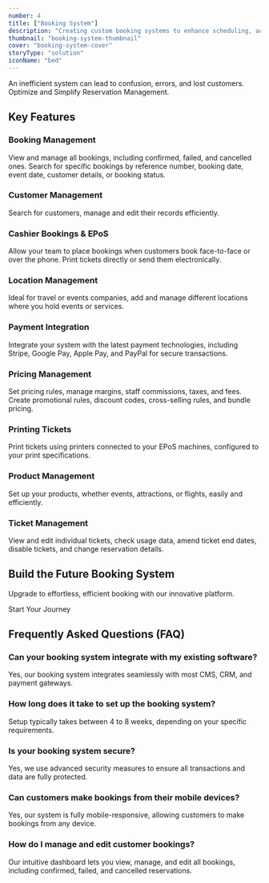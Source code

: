 ```yaml
---
number: 4
title: ["Booking System"]
description: "Creating custom booking systems to enhance scheduling, accessibility, and reservation management for various sectors."
thumbnail: "booking-system-thumbnail"
cover: "booking-system-cover"
storyType: "solution"
iconName: "bed"
---
```


An inefficient system can lead to confusion, errors, and lost customers. Optimize and Simplify Reservation Management.

## Key Features

### Booking Management

View and manage all bookings, including confirmed, failed, and cancelled ones. Search for specific bookings by reference number, booking date, event date, customer details, or booking status.

### Customer Management

Search for customers, manage and edit their records efficiently.

### Cashier Bookings & EPoS

Allow your team to place bookings when customers book face-to-face or over the phone. Print tickets directly or send them electronically.

### Location Management

Ideal for travel or events companies, add and manage different locations where you hold events or services.

### Payment Integration

Integrate your system with the latest payment technologies, including Stripe, Google Pay, Apple Pay, and PayPal for secure transactions.

### Pricing Management

Set pricing rules, manage margins, staff commissions, taxes, and fees. Create promotional rules, discount codes, cross-selling rules, and bundle pricing.

### Printing Tickets

Print tickets using printers connected to your EPoS machines, configured to your print specifications.

### Product Management

Set up your products, whether events, attractions, or flights, easily and efficiently.

### Ticket Management

View and edit individual tickets, check usage data, amend ticket end dates, disable tickets, and change reservation details.

## Build the Future Booking System

Upgrade to effortless, efficient booking with our innovative platform.

Start Your Journey

## Frequently Asked Questions (FAQ)

### Can your booking system integrate with my existing software?

Yes, our booking system integrates seamlessly with most CMS, CRM, and payment gateways.

### How long does it take to set up the booking system?

Setup typically takes between 4 to 8 weeks, depending on your specific requirements.

### Is your booking system secure?

Yes, we use advanced security measures to ensure all transactions and data are fully protected.

### Can customers make bookings from their mobile devices?

Yes, our system is fully mobile-responsive, allowing customers to make bookings from any device.

### How do I manage and edit customer bookings?

Our intuitive dashboard lets you view, manage, and edit all bookings, including confirmed, failed, and cancelled reservations.
